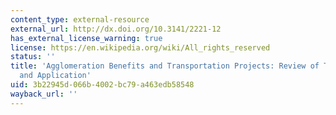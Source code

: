 ```yaml
---
content_type: external-resource
external_url: http://dx.doi.org/10.3141/2221-12
has_external_license_warning: true
license: https://en.wikipedia.org/wiki/All_rights_reserved
status: ''
title: 'Agglomeration Benefits and Transportation Projects: Review of Theory, Measurement,
  and Application'
uid: 3b22945d-066b-4002-bc79-a463edb58548
wayback_url: ''
---
```

